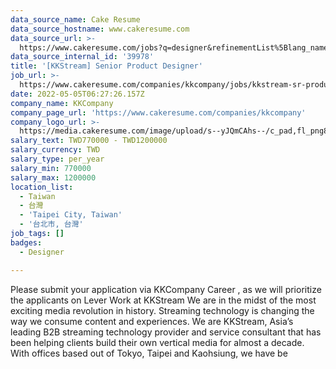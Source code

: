 ```yaml
---
data_source_name: Cake Resume
data_source_hostname: www.cakeresume.com
data_source_url: >-
  https://www.cakeresume.com/jobs?q=designer&refinementList%5Blang_name%5D%5B0%5D=English&refinementList%5Bsalary_type%5D=per_year
data_source_internal_id: '39978'
title: '[KKStream] Senior Product Designer'
job_url: >-
  https://www.cakeresume.com/companies/kkcompany/jobs/kkstream-sr-product-designer
date: 2022-05-05T06:27:26.157Z
company_name: KKCompany
company_page_url: 'https://www.cakeresume.com/companies/kkcompany'
company_logo_url: >-
  https://media.cakeresume.com/image/upload/s--yJQmCAhs--/c_pad,fl_png8,h_200,w_200/v1637561973/kxxyllrqxnxut3jg0vup.png
salary_text: TWD770000 - TWD1200000
salary_currency: TWD
salary_type: per_year
salary_min: 770000
salary_max: 1200000
location_list:
  - Taiwan
  - 台灣
  - 'Taipei City, Taiwan'
  - '台北市, 台灣'
job_tags: []
badges:
  - Designer

---
```


Please submit your application via KKCompany Career , as we will prioritize the applicants on Lever Work at KKStream We are in the midst of the most exciting media revolution in history. Streaming technology is changing the way we consume content and experiences. We are KKStream, Asia’s leading B2B streaming technology provider and service consultant that has been helping clients build their own vertical media for almost a decade. With offices based out of Tokyo, Taipei and Kaohsiung, we have be